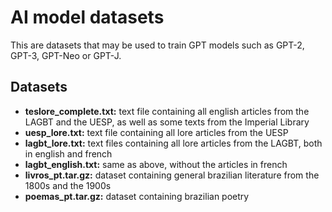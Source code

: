 # AI model datasets
This are datasets that may be used to train GPT models such as GPT-2, GPT-3, GPT-Neo or GPT-J.

## Datasets
* **teslore_complete.txt:** text file containing all english articles from the LAGBT and the UESP, as well as some texts from the Imperial Library
* **uesp_lore.txt:** text file containing all lore articles from the UESP
* **lagbt_lore.txt:** text files containing all lore articles from the LAGBT, both in english and french
* **lagbt_english.txt:** same as above, without the articles in french
* **livros_pt.tar.gz:** dataset containing general brazilian literature from the 1800s and the 1900s
* **poemas_pt.tar.gz:**  dataset containing brazilian poetry